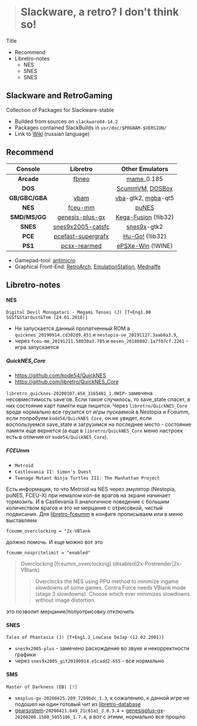 > # Slackware, a retro? I don't think so!

Title
* Recommend
* Libretro-notes
  * NES
  * SNES
  * SNES

## Slackware and RetroGaming
Collection of Packages for Slackware-stable
* Builded from sources on `slackware64-14.2`
* Packages contained SlackBuilds in `usr/doc/$PRGNAM-$VERSION/`
* Link to [Wiki](https://github.com/slacknk/slackretro/wiki) (russian language)

## Recommend 
Console |Libretro |Other Emulators
:---:         |:---:                                                                |:---: 
**Arcade**    |[fbneo](https://github.com/libretro/FBNeo)                           |[mame](https://www.mamedev.org/)_0.185
**DOS**       |                                                                     |[ScummVM](https://www.scummvm.org/), [DOSBox](https://www.dosbox.com/)
**GB/GBC/GBA**|[vbam](https://github.com/libretro/vbam-libretro)                    |[vba](https://sourceforge.net/projects/vbam/files/)-gtk2, [mgba](https://mgba.io/)-qt5
**NES**       |[fceu-mm](https://github.com/libretro/libretro-fceumm)               |[puNES](http://forums.nesdev.com/viewtopic.php?f=3&t=6928)
**SMD/MS/GG** |[genesis-plus-gx](https://docs.libretro.com/library/genesis_plus_gx/)|[Kega-Fusion](https://www.carpeludum.com/kega-fusion/) (!lib32)
**SNES**      |[snes9x2005-catsfc](https://docs.libretro.com/library/snes9x_2005/)  |[snes9x](https://github.com/snes9xgit/snes9x)-gtk2
**PCE**       |[pcefast-supergrafx](https://github.com/libretro/beetle-supergrafx-libretro)|[Hu-Go!](https://www.zeograd.com/parse.php?src=hugof&path=0,1,) (!lib32)
**PS1**       |[pcsx-rearmed](https://docs.libretro.com/library/pcsx_rearmed/)      |[ePSXe-Win](https://www.epsxe.com/) (!WINE)

* Gamepad-tool: [antimicro](https://github.com/AntiMicro/antimicro)
* Graphical Front-End: [RetroArch](https://www.retroarch.com/), [EmulationStation](https://emulationstation.org/), [Mednaffe](https://github.com/AmatCoder/mednaffe)


## Libretro-notes
#### NES
`Digital Devil Monogatari - Megami Tensei (J) [T+Eng1.00 SGST&Stardust&Tom (24.01.2018)]`
* Не запускается данный пропатченный ROM в `quicknes_20190914.cd302d9.451` и `nestopia-ue_20191127.3aab0a3.9`,
* через `fceu-mm_20191211.58030a3.785` и `mesen_20180802.1a7f07cf.2261` - игра запускается
##### QuickNES_Core
* https://github.com/kode54/QuickNES
* https://github.com/libretro/QuickNES_Core

`libretro_quicknes-20200107.454_3165481_1.0WIP`- замечена несовместимость save'ов. Если такое случилось, то save_state спасет, в них состояние карт памяти еще пишется. Через `libretro/QuickNES_Core` вроде нормально все грузится от игры пускаемой в Nestopia и Fceumm, если попробуем `kode54/QuickNES_Core`, он не увидет, если воспользуемся save_state и загрузимся на последнее место - состояние памяти еще вернется (а еще в `libretro/QuickNES_Core` меню настроек есть в отличие от `kode54/QuickNES_Core`).

##### FCEUmm
* `Metroid`
* `Castlevania II: Simon's Quest`
* `Teenage Mutant Ninja Turtles III: The Manhattan Project`

Есть информация, то что Metroid на NES через эмулятор (Nestopia, puNES, FCEU-X) при немалом кол-ве врагов на экране начинает тормозить. И в Castlevania II аналогичное поведение с большим количеством врагов и это не мерцание с отрисовкой, чистый подвисания. Для [libretro-fceumm](https://docs.libretro.com/library/fceumm/#core-options) в конфиге прописываем или в меню выставляем
```
fceumm_overclocking = "2x-VBlank
```
должно помочь. И еще можно вот это 
```
fceumm_nospritelimit = "enabled"
```
> Overclocking [fceumm_overclocking] (disabled|2x-Postrender|2x-VBlank)
>> Overclocks the NES using PPU method to minimize ingame slowdowns of some games. Contra Force needs VBlank mode (stage 3 slowdowns). Choose which ever minimizes slowdowns without image distortion.

это позволит мерцание/полуотрисовку отключить 

#### SNES
`Tales of Phantasia (J) [T+Eng1.2_LowCase DeJap (12.02.2001)]`
  * `snes9x2005-plus` - замечено расхождение во звуке и некорректности графики
  * через `snes9x2005_git20190914.e5cadd2.655` - все нормально
#### SMS
`Master of Darkness (EB) [!]`
* `smsplus-gx-20200425.209_72b9bdc_1.3`, к сожалению, к данной игре не подошел ни один готовый чит из [libretro-database](https://github.com/libretro/libretro-database/tree/master/cht/Sega%20-%20Master%20System%20-%20Mark%20III)
* [gearsystem](https://github.com/drhelius/Gearsystem)-`20200421.649_21c61a1_3.0.3.4` + [genesisplus-gx](https://github.com/libretro/Genesis-Plus-GX)-`20200208.1580_5055106_1.7.4`, а вот с этими, нормально все прошло

